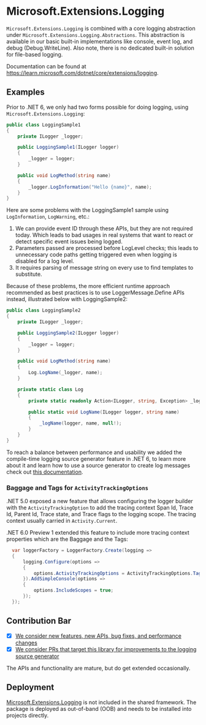 # Microsoft.Extensions.Logging

`Microsoft.Extensions.Logging` is combined with a core logging abstraction under `Microsoft.Extensions.Logging.Abstractions`. This abstraction is available in our basic built-in implementations like console, event log, and debug (Debug.WriteLine). Also note, there is no dedicated built-in solution for file-based logging.

Documentation can be found at https://learn.microsoft.com/dotnet/core/extensions/logging.

## Examples

Prior to .NET 6, we only had two forms possible for doing logging, using `Microsoft.Extensions.Logging`:

```cs
public class LoggingSample1
{
    private ILogger _logger;

    public LoggingSample1(ILogger logger)
    {
        _logger = logger;
    }

    public void LogMethod(string name)
    {
        _logger.LogInformation("Hello {name}", name);
    }
}
```

Here are some problems with the LoggingSample1 sample using `LogInformation`, `LogWarning`, etc.:

1. We can provide event ID through these APIs, but they are not required today. Which leads to bad usages in real systems that want to react or detect specific event issues being logged.
2. Parameters passed are processed before LogLevel checks; this leads to unnecessary code paths getting triggered even when logging is disabled for a log level.
3. It requires parsing of message string on every use to find templates to substitute.

Because of these problems, the more efficient runtime approach recommended as best practices is to use LoggerMessage.Define APIs instead, illustrated below with LoggingSample2:

```cs
public class LoggingSample2
{
    private ILogger _logger;

    public LoggingSample2(ILogger logger)
    {
        _logger = logger;
    }

    public void LogMethod(string name)
    {
        Log.LogName(_logger, name);
    }

    private static class Log
    {
        private static readonly Action<ILogger, string, Exception> _logName = LoggerMessage.Define<string>(LogLevel.Information, 0, @"Hello {name}");

        public static void LogName(ILogger logger, string name)
        {
            _logName(logger, name, null!);
        }
    }
}
```

To reach a balance between performance and usability we added the compile-time logging source generator feature in .NET 6, to learn more about it and learn how to use a source generator to create log messages check out [this documentation](https://learn.microsoft.com/dotnet/core/extensions/logger-message-generator).

###  Baggage and Tags for `ActivityTrackingOptions`

.NET 5.0 exposed a new feature that allows configuring the logger builder with the `ActivityTrackingOption` to add the tracing context Span Id, Trace Id, Parent Id, Trace state, and Trace flags to the logging scope. The tracing context usually carried in `Activity.Current`.

.NET 6.0 Preview 1 extended this feature to include more tracing context properties which are the Baggage and the Tags:

```cs
  var loggerFactory = LoggerFactory.Create(logging =>
  {
      logging.Configure(options =>
      {
          options.ActivityTrackingOptions = ActivityTrackingOptions.Tags | ActivityTrackingOptions.Baggage;
      }).AddSimpleConsole(options =>
      {
          options.IncludeScopes = true;
      });
  });
```

## Contribution Bar
- [x] [We consider new features, new APIs, bug fixes, and performance changes](/src/libraries/README.md#primary-bar)
- [x] [We consider PRs that target this library for improvements to the logging source generator](/src/libraries/README.md#secondary-bars)

The APIs and functionality are mature, but do get extended occasionally.

## Deployment
[Microsoft.Extensions.Logging](https://www.nuget.org/packages/Microsoft.Extensions.Logging) is not included in the shared framework. The package is deployed as out-of-band (OOB) and needs to be installed into projects directly.